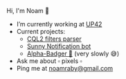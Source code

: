 Hi, I'm Noam 🍦

- I’m currently working at [UP42](https://up42.com)
- Current projects:
  - [CQL2 filters parser](https://github.com/NoamRa/ogc-cql2-filters)
  - [Sunny Notification bot](https://github.com/NoamRa/sunny-notification-bot)
  - [Alpha-Badger 🦡](https://github.com/NoamRa/alpha-badger) (very slowly 😅)
- Ask me about ▫ pixels ▫
- Ping me at noamraby@gmail.com
